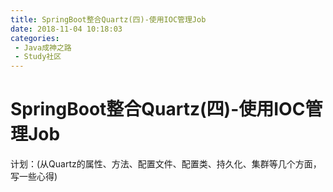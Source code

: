 ```yaml
---
title: SpringBoot整合Quartz(四)-使用IOC管理Job
date: 2018-11-04 10:18:03
categories: 
 - Java成神之路
 - Study社区
---
```

# SpringBoot整合Quartz(四)-使用IOC管理Job

计划：(从Quartz的属性、方法、配置文件、配置类、持久化、集群等几个方面，写一些心得)